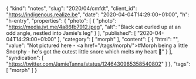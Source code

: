 {
  "kind": "notes",
  "slug": "2020/04/cmfdt",
  "client_id": "https://indigenous.realize.be",
  "date": "2020-04-04T14:29:00+01:00",
  "h": "h-entry",
  "properties": {
    "photo": [
      {
        "photo": "https://media.jvt.me/4a86fb7912.jpeg",
        "alt": "Black cat curled up at an odd angle, nestled into Jamie's leg"
      }
    ],
    "published": [
      "2020-04-04T14:29:00+01:00"
    ],
    "category": [
      "morph"
    ],
    "content": [
      {
        "html": "",
        "value": "Not pictured here - <a href=\"/tags/morph/\">#Morph</a> being a little Snorphy - he's got the cutest little snore which melts my heart 🥰"
      }
    ],
    "syndication": [
      "https://twitter.com/JamieTanna/status/1246430985358540802"
    ]
  },
  "tags": [
    "morph"
  ]
}
